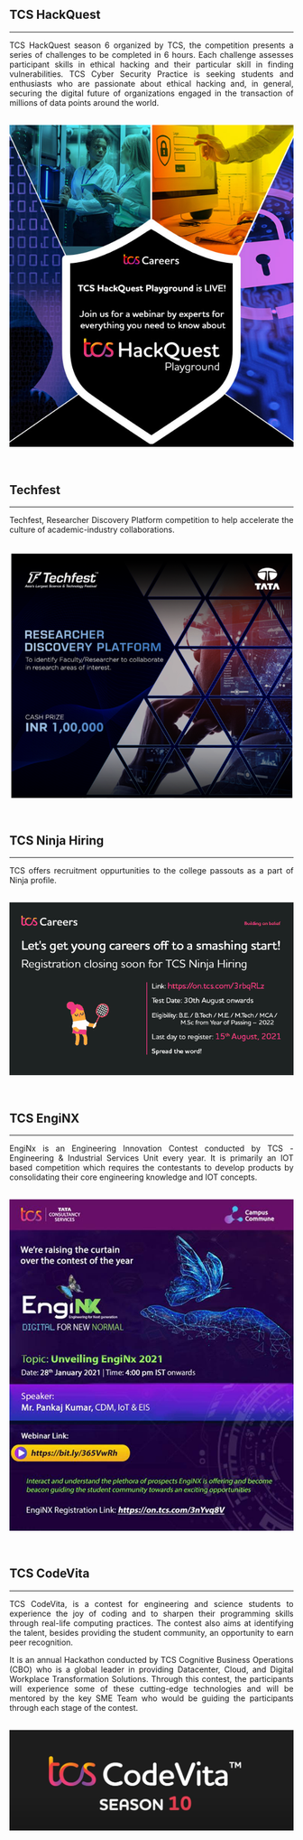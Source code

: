 ## TCS HackQuest
---
<p align = justify>
TCS HackQuest season 6 organized by TCS, the competition presents a series of challenges to be completed in 6 hours. Each challenge assesses participant skills in ethical hacking and their particular skill in finding vulnerabilities. TCS Cyber ​​Security Practice is seeking students and enthusiasts who are passionate about ethical hacking and, in general, securing the digital future of organizations engaged in the transaction of millions of data points around the world.
</p>

\
![tcshack](Images/tcshack.png)

<br />

## Techfest
---
<p align = justify>
Techfest, Researcher Discovery Platform competition to help accelerate the culture of academic-industry collaborations. 
</p>

\
![hackfest](Images/hackfest.png)

<br />

## TCS Ninja Hiring
---

<p align = justify>
TCS offers recruitment oppurtunities to the college passouts as a part of Ninja profile. 
</p>

\
![tcsninja](Images/tcsninja.png)

<br />

## TCS EngiNX
---

<p align = justify>
EngiNx is an Engineering Innovation Contest conducted by TCS - Engineering & Industrial Services Unit every year. It is primarily an IOT based competition which requires the contestants to develop products by consolidating their core engineering knowledge and IOT concepts.
</p>

\
![tcsEnginx](Images/tcsEnginx.png)

<br />

## TCS CodeVita 
---

<p align = justify>
TCS CodeVita, is a contest for engineering and science students to experience the joy of coding and to sharpen their programming skills through real-life computing practices. The contest also aims at identifying the talent, besides providing the student community, an opportunity to earn peer recognition.
</p>

<p align = justify>
It is an annual Hackathon conducted by TCS Cognitive Business Operations (CBO) who is a global leader in providing Datacenter, Cloud, and Digital Workplace Transformation Solutions. Through this contest, the participants will experience some of these cutting-edge technologies and will be mentored by the key SME Team who would be guiding the participants through each stage of the contest.

</p>

\
![codevita](Images/codevita.png)